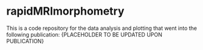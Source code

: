 # rapidMRImorphometry
This is a code repository for the data analysis and plotting that went into the following publication: {PLACEHOLDER TO BE UPDATED UPON PUBLICATION}
